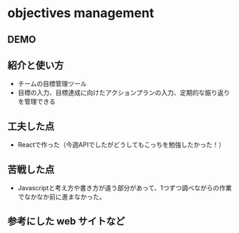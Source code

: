 # objectives management

## DEMO


## 紹介と使い方

  - チームの目標管理ツール
  - 目標の入力、目標達成に向けたアクションプランの入力、定期的な振り返りを管理できる

## 工夫した点

  - Reactで作った（今週APIでしたがどうしてもこっちを勉強したかった！）

## 苦戦した点

  - Javascriptと考え方や書き方が違う部分があって、1つずつ調べながらの作業でなかなか前に進まなかった。

## 参考にした web サイトなど
